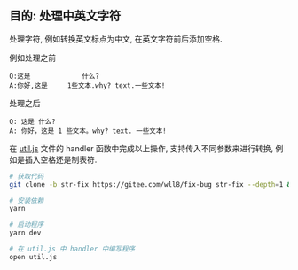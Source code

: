 ## 目的: 处理中英文字符

处理字符, 例如转换英文标点为中文, 在英文字符前后添加空格.

例如处理之前

```text
Q:这是	 	 	 什么?
A:你好,这是 	1些文本.why? text.一些文本!
```

处理之后

```text
Q: 这是 什么?
A: 你好，这是 1 些文本。why? text. 一些文本!
```

在 [util.js](./util.js) 文件的 handler 函数中完成以上操作, 支持传入不同参数来进行转换, 例如是插入空格还是制表符.

``` sh
# 获取代码
git clone -b str-fix https://gitee.com/wll8/fix-bug str-fix --depth=1 && cd str-fix

# 安装依赖
yarn

# 启动程序
yarn dev

# 在 util.js 中 handler 中编写程序
open util.js
```